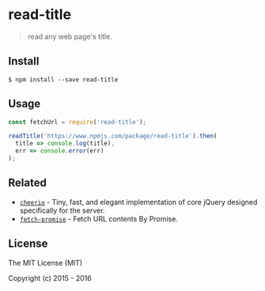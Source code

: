 # read-title

> read any web page's title.

## Install

```
$ npm install --save read-title
```


## Usage

```js
const fetchUrl = require('read-title');

readTitle('https://www.npmjs.com/package/read-title').then(
  title => console.log(title),
  err => console.error(err)
);
```


## Related

- [`cheerio`](https://www.npmjs.com/package/cheerio) - Tiny, fast, and elegant implementation of core jQuery designed specifically for the server.
- [`fetch-promise`](https://www.npmjs.com/package/fetch-promise) - Fetch URL contents By Promise.

## License

The MIT License (MIT)

Copyright (c) 2015 - 2016